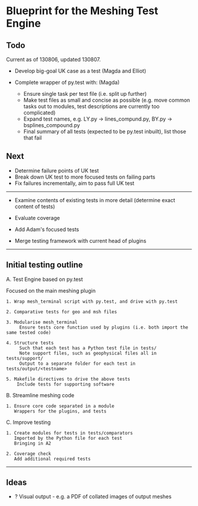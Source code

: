 Blueprint for the Meshing Test Engine
=====================================

Todo
----

Current as of 130806, updated 130807.

 - Develop big-goal UK case as a test (Magda and Elliot)

 - Complete wrapper of py.test with: (Magda)

    - Ensure single task per test file (i.e. split up further)
    - Make test files as small and concise as possible (e.g. move common tasks out to modules, test descriptions are currently too complicated)
    - Expand test names, e.g. LY.py -> lines_compund.py, BY.py -> bsplines_compound.py
    - Final summary of all tests (expected to be py.test inbuilt), list those that fail

Next
----

 - Determine failure points of UK test
 - Break down UK test to more focused tests on failing parts
 - Fix failures incrementally, aim to pass full UK test

--------------------------------------------------------------------------------

 - Examine contents of existing tests in more detail  (determine exact content of tests)
 - Evaluate coverage
 - Add Adam's focused tests

 - Merge testing framework with current head of plugins

--------------------------------------------------------------------------------

Initial testing outline
-----------------------

A. Test Engine based on py.test

Focused on the main meshing plugin

    1. Wrap mesh_terminal script with py.test, and drive with py.test

    2. Comparative tests for geo and msh files

    3. Modularise mesh_terminal
         Ensure tests core function used by plugins (i.e. both import the same tested code)

    4. Structure tests
         Such that each test has a Python test file in tests/
         Note support files, such as geophysical files all in tests/support/
         Output to a separate folder for each test in tests/output/<testname>

    5. Makefile directives to drive the above tests
        Include tests for supporting software

B. Streamline meshing code

    1. Ensure core code separated in a module
       Wrappers for the plugins, and tests

C. Improve testing

    1. Create modules for tests in tests/comparators
       Imported by the Python file for each test
       Bringing in A2

    2. Coverage check
       Add additional required tests

--------------------------------------------------------------------------------

Ideas
-----
- ? Visual output - e.g. a PDF of collated images of output meshes




